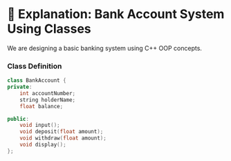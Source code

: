 # 📘 Explanation: Bank Account System Using Classes

We are designing a basic banking system using C++ OOP concepts.

### Class Definition

```cpp
class BankAccount {
private:
    int accountNumber;
    string holderName;
    float balance;

public:
    void input();
    void deposit(float amount);
    void withdraw(float amount);
    void display();
};
